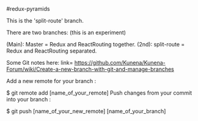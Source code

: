 #redux-pyramids

This is the 'split-route' branch.

There are two branches:  (this is an experiment)

(Main):  Master = Redux and ReactRouting together.
(2nd):   split-route = Redux and ReactRouting separated.

Some Git notes here:  link= https://github.com/Kunena/Kunena-Forum/wiki/Create-a-new-branch-with-git-and-manage-branches

Add a new remote for your branch :

$ git remote add [name_of_your_remote] 
Push changes from your commit into your branch :

$ git push [name_of_your_new_remote] [name_of_your_branch]






